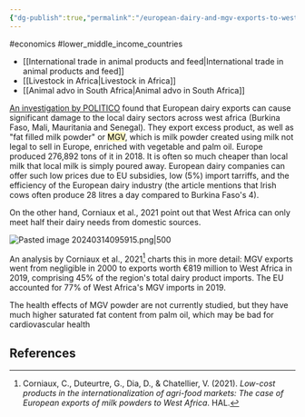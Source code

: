 ```yaml
---
{"dg-publish":true,"permalink":"/european-dairy-and-mgv-exports-to-west-africa/","created":"2025-10-23T17:42:42.957+01:00","updated":"2025-10-23T18:06:08.649+01:00"}
---
```


#economics #lower_middle_income_countries 

- [[International trade in animal products and feed\|International trade in animal products and feed]]
- [[Livestock in Africa\|Livestock in Africa]]
- [[Animal advo in South Africa\|Animal advo in South Africa]]

[An investigation by POLITICO](https://www.politico.eu/interactive/the-eu-milk-lookalike-that-is-devastating-west-africas-dairy-sector/) found that European dairy exports can cause significant damage to the local dairy sectors across west africa (Burkina Faso, Mali, Mauritania and Senegal). They export excess product, as well as "fat filled milk powder" or <mark style="background: #FFF3A3A6;">MGV</mark>, which is milk powder created using milk not legal to sell in Europe, enriched with vegetable and palm oil. Europe produced 276,892 tons of it in 2018. It is often so much cheaper than local milk that local milk is simply poured away. European dairy companies can offer such low prices due to EU subsidies, low (5%) import tarriffs, and the efficiency of the European dairy industry (the article mentions that Irish cows often produce 28 litres a day compared to Burkina Faso's 4).

On the other hand, Corniaux et al., 2021 point out that West Africa can only meet half their dairy needs from domestic sources.

![Pasted image 20240314095915.png|500](/img/user/Pasted%20image%2020240314095915.png)

An analysis by Corniaux et al., 2021[^1] charts this in more detail: MGV exports went from negligible in 2000 to exports worth €819 million to West Africa in 2019, comprising 45% of the region's total dairy product imports. The EU accounted for 77% of West Africa's MGV imports in 2019. 

The health effects of MGV powder are not currently studied, but they have much higher saturated fat content from palm oil, which may be bad for cardiovascular health

## References
[^1]: Corniaux, C., Duteurtre, G., Dia, D., & Chatellier, V. (2021). _Low-cost products in the internationalization of agri-food markets: The case of European exports of milk powders to West Africa_. HAL.